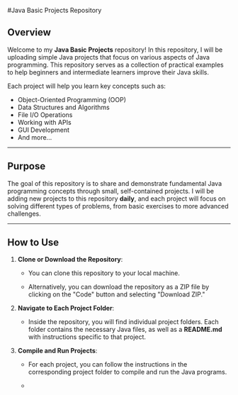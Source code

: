 #Java Basic  Projects Repository

## Overview

Welcome to my **Java Basic Projects** repository! In this repository, I will be uploading simple Java projects that focus on various aspects of Java programming. This repository serves as a collection of practical examples to help beginners and intermediate learners improve their Java skills.

Each project will help you learn key concepts such as:

- Object-Oriented Programming (OOP)
- Data Structures and Algorithms
- File I/O Operations
- Working with APIs
- GUI Development
- And more...

---

## Purpose

The goal of this repository is to share and demonstrate fundamental Java programming concepts through small, self-contained projects. I will be adding new projects to this repository **daily**, and each project will focus on solving different types of problems, from basic exercises to more advanced challenges.

---

## How to Use

1. **Clone or Download the Repository**:
   - You can clone this repository to your local machine.

   - Alternatively, you can download the repository as a ZIP file by clicking on the "Code" button and selecting "Download ZIP."

2. **Navigate to Each Project Folder**:
   - Inside the repository, you will find individual project folders. Each folder contains the necessary Java files, as well as a **README.md** with instructions specific to that project.

3. **Compile and Run Projects**:
   - For each project, you can follow the instructions in the corresponding project folder to compile and run the Java programs.
  
   - 
